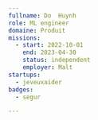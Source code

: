 ```yaml
---
fullname: Do  Huynh
role: ML engineer
domaine: Produit
missions:
  - start: 2022-10-01
    end: 2023-04-30
    status: independent
    employer: Malt
startups:
  - jeveuxaider
badges:
  - segur

---
```



